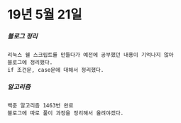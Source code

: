 # 19년 5월 21일

##### 블로그 정리
    리눅스 쉘 스크립트를 만들다가 예전에 공부했던 내용이 기억나지 않아
    블로그에 정리했다.
    if 조건문, case문에 대해서 정리했다.

##### 알고리즘
    백준 알고리즘 1463번 완료
    블로그에 따로 풀이 과정을 정리해서 올려야겠다.
